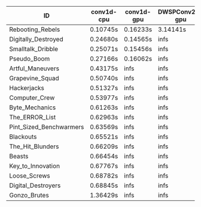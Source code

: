 |ID|conv1d-cpu|conv1d-gpu|DWSPConv2D-gpu|gemm-gpu|avg|
|-|-|-|-|-|-|
|Rebooting_Rebels|0.10745s|0.16233s|3.14141s|1.89536s|1.32664s|
|Digitally_Destroyed|0.24680s|0.14565s|infs|2.73402s|infs|
|Smalltalk_Dribble|0.25071s|0.15456s|infs|2.12094s|infs|
|Pseudo_Boom|0.27166s|0.16062s|infs|4.53986s|infs|
|Artful_Maneuvers|0.43175s|infs|infs|4.64667s|infs|
|Grapevine_Squad|0.50740s|infs|infs|4.64148s|infs|
|Hackerjacks|0.51327s|infs|infs|4.62646s|infs|
|Computer_Crew|0.53977s|infs|infs|4.63190s|infs|
|Byte_Mechanics|0.61263s|infs|infs|4.63135s|infs|
|The_ERROR_List|0.62963s|infs|infs|4.63674s|infs|
|Pint_Sized_Benchwarmers|0.63569s|infs|infs|4.64816s|infs|
|Blackouts|0.65521s|infs|infs|4.61970s|infs|
|The_Hit_Blunders|0.66209s|infs|infs|4.63576s|infs|
|Beasts|0.66454s|infs|infs|4.65559s|infs|
|Key_to_Innovation|0.67767s|infs|infs|4.62974s|infs|
|Loose_Screws|0.68782s|infs|infs|4.63139s|infs|
|Digital_Destroyers|0.68845s|infs|infs|4.63009s|infs|
|Gonzo_Brutes|1.36429s|infs|infs|4.63260s|infs|

